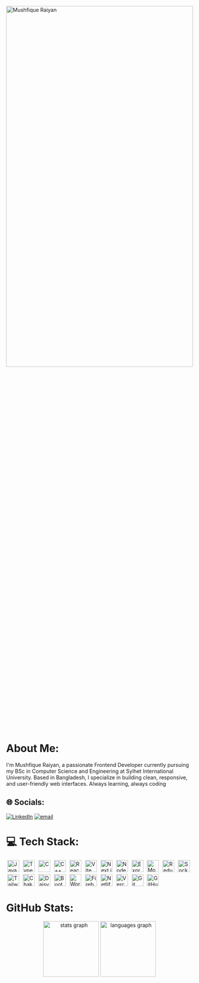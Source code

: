
<img src="https://camo.githubusercontent.com/68f90d0a1b6fe59a2723105e4b6c669aeb3dbb2bcff290aedee3c82171fe9c1b/68747470733a2f2f6d656469612e6c6963646e2e636f6d2f646d732f696d6167652f4334453132415145724a7359617944757456672f61727469636c652d636f7665725f696d6167652d736872696e6b5f3630305f323030302f302f313635313833353036343236303f653d3231343734383336343726763d6265746126743d5044374e47776b32566833784f4139677866387555734c7341742d4276616b31486d3372756f4753787559" 
  alt="Mushfique Raiyan"
  style="width: 100%; height: 50%;"
/>



###


# About Me:
I'm Mushfique Raiyan, a passionate Frontend Developer currently pursuing my BSc in Computer Science and Engineering at Sylhet International University. Based in Bangladesh, I specialize in building clean, responsive, and user-friendly web interfaces. Always learning, always coding<br>


## 🌐 Socials:
[![LinkedIn](https://img.shields.io/badge/LinkedIn-%230077B5.svg?logo=linkedin&logoColor=white)](https://linkedin.com/in/mushfiqueraiyan) [![email](https://img.shields.io/badge/Email-D14836?logo=gmail&logoColor=white)](mailto:mushfiqueraiyan1@gmail.com) 

# 💻 Tech Stack:
<img src="https://img.shields.io/badge/JavaScript-F7DF1E?logo=javascript&logoColor=black" height="32" style="margin:3px;" alt="JavaScript" />
  <img src="https://img.shields.io/badge/TypeScript-3178C6?logo=typescript&logoColor=white" height="32" style="margin:3px;" alt="TypeScript" />
  <img src="https://img.shields.io/badge/C-00599C?logo=c&logoColor=white" height="32" style="margin:3px;" alt="C" />
  <img src="https://img.shields.io/badge/C++-00599C?logo=c%2B%2B&logoColor=white" height="32" style="margin:3px;" alt="C++" />
  <img src="https://img.shields.io/badge/React-20232A?logo=react&logoColor=61DAFB" height="32" style="margin:3px;" alt="React" />
  <img src="https://img.shields.io/badge/Vite-646CFF?logo=vite&logoColor=white" height="32" style="margin:3px;" alt="Vite" />
  <img src="https://img.shields.io/badge/Next.js-000000?logo=next.js&logoColor=white" height="32" style="margin:3px;" alt="Next.js" />
  <img src="https://img.shields.io/badge/Node.js-339933?logo=node.js&logoColor=white" height="32" style="margin:3px;" alt="Node.js" />
  <img src="https://img.shields.io/badge/Express.js-404D59?logo=express&logoColor=white" height="32" style="margin:3px;" alt="Express.js" />
  <img src="https://img.shields.io/badge/MongoDB-47A248?logo=mongodb&logoColor=white" height="32" style="margin:3px;" alt="MongoDB" />
  <img src="https://img.shields.io/badge/Redux-764ABC?logo=redux&logoColor=white" height="32" style="margin:3px;" alt="Redux" />
  <img src="https://img.shields.io/badge/Socket.IO-010101?logo=socket.io&logoColor=white" height="32" style="margin:3px;" alt="Socket.IO" />
  <img src="https://img.shields.io/badge/TailwindCSS-06B6D4?logo=tailwind-css&logoColor=white" height="32" style="margin:3px;" alt="TailwindCSS" />
  <img src="https://img.shields.io/badge/Chakra_UI-319795?logo=chakra-ui&logoColor=white" height="32" style="margin:3px;" alt="Chakra UI" />
  <img src="https://img.shields.io/badge/DaisyUI-0FAE96?logo=daisyui&logoColor=white" height="32" style="margin:3px;" alt="DaisyUI" />
  <img src="https://img.shields.io/badge/Bootstrap-7952B3?logo=bootstrap&logoColor=white" height="32" style="margin:3px;" alt="Bootstrap" />
  <img src="https://img.shields.io/badge/WordPress-21759B?logo=wordpress&logoColor=white" height="32" style="margin:3px;" alt="WordPress" />
  <img src="https://img.shields.io/badge/Firebase-FFCA28?logo=firebase&logoColor=black" height="32" style="margin:3px;" alt="Firebase" />
  <img src="https://img.shields.io/badge/Netlify-00C7B7?logo=netlify&logoColor=white" height="32" style="margin:3px;" alt="Netlify" />
  <img src="https://img.shields.io/badge/Vercel-000000?logo=vercel&logoColor=white" height="32" style="margin:3px;" alt="Vercel" />
  <img src="https://img.shields.io/badge/Git-F05032?logo=git&logoColor=white" height="32" style="margin:3px;" alt="Git" />
  <img src="https://img.shields.io/badge/GitHub-181717?logo=github&logoColor=white" height="32" style="margin:3px;" alt="GitHub" />


# GitHub Stats:

<div align="center">
  <img src="https://github-readme-stats.vercel.app/api?username=mushfiqueraiyan&hide_title=false&hide_rank=false&show_icons=true&include_all_commits=true&count_private=true&disable_animations=false&theme=dracula&locale=en&hide_border=false" height="150" alt="stats graph"  />
  <img src="https://github-readme-stats.vercel.app/api/top-langs?username=mushfiqueraiyan&locale=en&hide_title=false&layout=compact&card_width=320&langs_count=5&theme=dracula&hide_border=false" height="150" alt="languages graph"  />
</div>


###

<div align="left">



</div>

###


###

<br clear="both">



###


